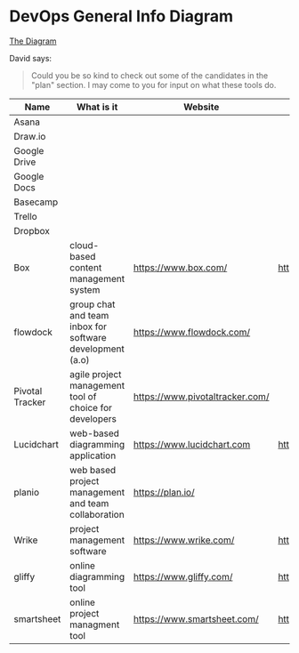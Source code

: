 # DevOps General Info Diagram

[The Diagram](devops-general-info-diagram.md)

David says:

> Could you be so kind to check out some of the candidates in the "plan" section.
> I may come to you for input on what these tools do.

| Name            | What is it                                               | Website                         | Wikipedia entry (if present)                  |
| --------------- | -------------------------------------------------------- | ------------------------------- | --------------------------------------------- |
| Asana           |                                                          |                                 |
| Draw.io         |                                                          |                                 |
| Google Drive    |                                                          |                                 |
| Google Docs     |                                                          |                                 |
| Basecamp        |                                                          |                                 |
| Trello          |                                                          |                                 |
| Dropbox         |                                                          |                                 |
| Box             | cloud-based content management system                    | https://www.box.com/            | https://en.wikipedia.org/wiki/Box_(company)   |
| flowdock        | group chat and team inbox for software development (a.o) | https://www.flowdock.com/       |
| Pivotal Tracker | agile project management tool of choice for developers   | https://www.pivotaltracker.com/ |
| Lucidchart      | web-based diagramming application                        | https://www.lucidchart.com      | https://en.wikipedia.org/wiki/Lucidchart      |
| planio          | web based project management and team collaboration      | https://plan.io/                |
| Wrike           | project management software                              | https://www.wrike.com/          | https://en.wikipedia.org/wiki/Wrike           |
| gliffy          | online diagramming tool                                  | https://www.gliffy.com/         | https://en.wikipedia.org/wiki/Gliffy          |
| smartsheet      | online project managment tool                            | https://www.smartsheet.com/     | https://en.wikipedia.org/wiki/Smartsheet_Inc. |
